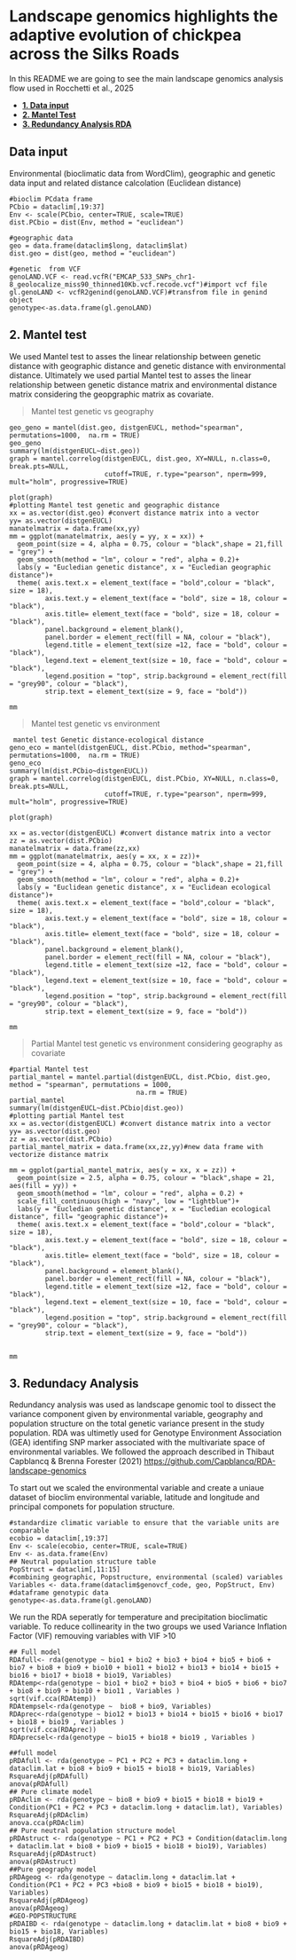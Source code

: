 # Landscape genomics highlights the adaptive evolution of chickpea across the Silks Roads 
In this README we are going to see the main landscape genomics analysis flow used in Rocchetti et al., 2025

- [**1. Data input**](https://github.com/NuCicer/AlphaSimR/blob/main/README.md#1change-in-the-additive-genetic-variance)
- [**2. Mantel Test**](https://github.com/NuCicer/AlphaSimR/blob/main/README.md#2-lenght-of-the-breeding-cycle)
- [**3. Redundancy Analysis RDA**](https://github.com/NuCicer/AlphaSimR/blob/main/README.md#3-trait-accuracy)

## Data input 
Environmental (bioclimatic data from WordClim), geographic and genetic data input and related distance calcolation (Euclidean distance)

```
#bioclim PCdata frame
PCbio = dataclim[,19:37]
Env <- scale(PCbio, center=TRUE, scale=TRUE)
dist.PCbio = dist(Env, method = "euclidean")

#geographic data
geo = data.frame(dataclim$long, dataclim$lat)
dist.geo = dist(geo, method = "euclidean")

#genetic  from VCF 
genoLAND.VCF <- read.vcfR("EMCAP_533_SNPs_chr1-8_geolocalize_miss90_thinned10Kb.vcf.recode.vcf")#import vcf file
gl.genoLAND <- vcfR2genind(genoLAND.VCF)#transfrom file in genind object
genotype<-as.data.frame(gl.genoLAND)
```
## **2. Mantel test**
We used Mantel test to asses the linear relationship between genetic distance with geographic distance and genetic distance with environmental distance. Ultimately we used partial Mantel test to asses the linear relationship between genetic distance matrix and environmental distance matrix considering the geopgraphic matrix as covariate.

> Mantel test genetic vs geography
```
geo_geno = mantel(dist.geo, distgenEUCL, method="spearman", permutations=1000,  na.rm = TRUE)
geo_geno
summary(lm(distgenEUCL~dist.geo))
graph = mantel.correlog(distgenEUCL, dist.geo, XY=NULL, n.class=0, break.pts=NULL, 
                        cutoff=TRUE, r.type="pearson", nperm=999, mult="holm", progressive=TRUE)

plot(graph)
#plotting Mantel test genetic and geographic distance
xx = as.vector(dist.geo) #convert distance matrix into a vector
yy= as.vector(distgenEUCL)
manatelmatrix = data.frame(xx,yy)
mm = ggplot(manatelmatrix, aes(y = yy, x = xx)) + 
  geom_point(size = 4, alpha = 0.75, colour = "black",shape = 21,fill = "grey") + 
  geom_smooth(method = "lm", colour = "red", alpha = 0.2)+
  labs(y = "Eucledian genetic distance", x = "Eucledian geographic distance")+
  theme( axis.text.x = element_text(face = "bold",colour = "black", size = 18), 
         axis.text.y = element_text(face = "bold", size = 18, colour = "black"), 
         axis.title= element_text(face = "bold", size = 18, colour = "black"), 
         panel.background = element_blank(), 
         panel.border = element_rect(fill = NA, colour = "black"), 
         legend.title = element_text(size =12, face = "bold", colour = "black"),
         legend.text = element_text(size = 10, face = "bold", colour = "black"), 
         legend.position = "top", strip.background = element_rect(fill = "grey90", colour = "black"),
         strip.text = element_text(size = 9, face = "bold"))

mm
```
> Mantel test genetic vs environment
```
 mantel test Genetic distance-ecological distance
geno_eco = mantel(distgenEUCL, dist.PCbio, method="spearman", permutations=1000,  na.rm = TRUE)
geno_eco
summary(lm(dist.PCbio~distgenEUCL))
graph = mantel.correlog(distgenEUCL, dist.PCbio, XY=NULL, n.class=0, break.pts=NULL, 
                        cutoff=TRUE, r.type="pearson", nperm=999, mult="holm", progressive=TRUE)

plot(graph)

xx = as.vector(distgenEUCL) #convert distance matrix into a vector
zz = as.vector(dist.PCbio)
manatelmatrix = data.frame(zz,xx)
mm = ggplot(manatelmatrix, aes(y = xx, x = zz))+
  geom_point(size = 4, alpha = 0.75, colour = "black",shape = 21,fill = "grey") + 
  geom_smooth(method = "lm", colour = "red", alpha = 0.2)+
  labs(y = "Euclidean genetic distance", x = "Euclidean ecological distance")+
  theme( axis.text.x = element_text(face = "bold",colour = "black", size = 18), 
         axis.text.y = element_text(face = "bold", size = 18, colour = "black"), 
         axis.title= element_text(face = "bold", size = 18, colour = "black"), 
         panel.background = element_blank(), 
         panel.border = element_rect(fill = NA, colour = "black"), 
         legend.title = element_text(size =12, face = "bold", colour = "black"),
         legend.text = element_text(size = 10, face = "bold", colour = "black"), 
         legend.position = "top", strip.background = element_rect(fill = "grey90", colour = "black"),
         strip.text = element_text(size = 9, face = "bold"))

mm
```
> Partial Mantel test genetic vs environment considering geography as covariate
```
#partial Mantel test 
partial_mantel = mantel.partial(distgenEUCL, dist.PCbio, dist.geo, method = "spearman", permutations = 1000,
                                na.rm = TRUE)
partial_mantel
summary(lm(distgenEUCL~dist.PCbio|dist.geo))
#plotting partial Mantel test
xx = as.vector(distgenEUCL) #convert distance matrix into a vector
yy= as.vector(dist.geo)
zz = as.vector(dist.PCbio)
partial_mantel_matrix = data.frame(xx,zz,yy)#new data frame with vectorize distance matrix

mm = ggplot(partial_mantel_matrix, aes(y = xx, x = zz)) + 
  geom_point(size = 2.5, alpha = 0.75, colour = "black",shape = 21, aes(fill = yy)) + 
  geom_smooth(method = "lm", colour = "red", alpha = 0.2) + 
  scale_fill_continuous(high = "navy", low = "lightblue")+
  labs(y = "Eucledian genetic distance", x = "Eucledian ecological distance", fill= "geographic distance")+
  theme( axis.text.x = element_text(face = "bold",colour = "black", size = 18), 
         axis.text.y = element_text(face = "bold", size = 18, colour = "black"), 
         axis.title= element_text(face = "bold", size = 18, colour = "black"), 
         panel.background = element_blank(), 
         panel.border = element_rect(fill = NA, colour = "black"), 
         legend.title = element_text(size =12, face = "bold", colour = "black"),
         legend.text = element_text(size = 10, face = "bold", colour = "black"), 
         legend.position = "top", strip.background = element_rect(fill = "grey90", colour = "black"),
         strip.text = element_text(size = 9, face = "bold"))


mm
```

## **3. Redundacy Analysis**

Redundancy analysis was used as landscape genomic tool to dissect the variance component given by environmental variable, geography and population structure on the total genetic variance present in the study population. RDA was ultimetly used for Genotype Environment Association (GEA) identifing SNP marker associated with the multivariate space of environmental variables.
We followed the approach described in Thibaut Capblancq & Brenna Forester (2021) https://github.com/Capblancq/RDA-landscape-genomics

To start out we scaled the environmental variable and create a uniaue dataset of bioclim environmental variable, latitude and longitude and principal componets for population structure.
```
#standardize climatic variable to ensure that the variable units are comparable
ecobio = dataclim[,19:37]
Env <- scale(ecobio, center=TRUE, scale=TRUE)
Env <- as.data.frame(Env)
## Neutral population structure table
PopStruct = dataclim[,11:15]
#combining geographic, Popstructure, environmental (scaled) variables
Variables <- data.frame(dataclim$genovcf_code, geo, PopStruct, Env)
#dataframe genotypic data
genotype<-as.data.frame(gl.genoLAND)
```

We run the RDA seperatly for temperature and precipitation bioclimatic variable. To reduce collinearity in the two groups we used Variance Inflation Factor (VIF) remouving variables with VIF >10

```
## Full model
RDAfull<- rda(genotype ~ bio1 + bio2 + bio3 + bio4 + bio5 + bio6 + bio7 + bio8 + bio9 + bio10 + bio11 + bio12 + bio13 + bio14 + bio15 + bio16 + bio17 + bio18 + bio19, Variables)
RDAtemp<-rda(genotype ~ bio1 + bio2 + bio3 + bio4 + bio5 + bio6 + bio7 + bio8 + bio9 + bio10 + bio11 , Variables )
sqrt(vif.cca(RDAtemp))
RDAtempsel<-rda(genotype ~  bio8 + bio9, Variables)
RDAprec<-rda(genotype ~ bio12 + bio13 + bio14 + bio15 + bio16 + bio17 + bio18 + bio19 , Variables )
sqrt(vif.cca(RDAprec))
RDAprecsel<-rda(genotype ~ bio15 + bio18 + bio19 , Variables )
```


```
##full model
pRDAfull <- rda(genotype ~ PC1 + PC2 + PC3 + dataclim.long + dataclim.lat + bio8 + bio9 + bio15 + bio18 + bio19, Variables)
RsquareAdj(pRDAfull)
anova(pRDAfull)
## Pure climate model
pRDAclim <- rda(genotype ~ bio8 + bio9 + bio15 + bio18 + bio19 + Condition(PC1 + PC2 + PC3 + dataclim.long + dataclim.lat), Variables)
RsquareAdj(pRDAclim)
anova.cca(pRDAclim)
## Pure neutral population structure model  
pRDAstruct <- rda(genotype ~ PC1 + PC2 + PC3 + Condition(dataclim.long + dataclim.lat + bio8 + bio9 + bio15 + bio18 + bio19), Variables)
RsquareAdj(pRDAstruct)
anova(pRDAstruct)
##Pure geography model
pRDAgeog <- rda(genotype ~ dataclim.long + dataclim.lat + Condition(PC1 + PC2 + PC3 +bio8 + bio9 + bio15 + bio18 + bio19), Variables)
RsquareAdj(pRDAgeog)
anova(pRDAgeog)
#GEO-POPSTRUCTURE
pRDAIBD <- rda(genotype ~ dataclim.long + dataclim.lat + bio8 + bio9 + bio15 + bio18, Variables)
RsquareAdj(pRDAIBD)
anova(pRDAgeog)
```

